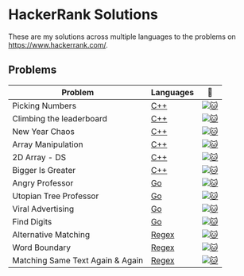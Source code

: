 # HackerRank Solutions
These are my solutions across multiple languages to the problems on https://www.hackerrank.com/.

## Problems
| Problem | Languages | :link: |
| - | - | - |
| Picking Numbers | [C++](https://github.com/mehtasourabh/HackerRank/blob/main/C++/Picking_Numbers.cpp)| [![:cat:](.icon/HackerRank.ico)](https://www.hackerrank.com/challenges/picking-numbers/problem) |
| Climbing the leaderboard | [C++](https://github.com/mehtasourabh/HackerRank/blob/main/C++/Climbing_the_Leaderboard.cpp)| [![:cat:](.icon/HackerRank.ico)](https://www.hackerrank.com/challenges/climbing-the-leaderboard/problem) |
| New Year Chaos | [C++](https://github.com/mehtasourabh/HackerRank/blob/main/C++/New_Year_Chaos.cpp)| [![:cat:](.icon/HackerRank.ico)](https://www.hackerrank.com/challenges/new-year-chaos/problem) |
| Array Manipulation | [C++](https://github.com/mehtasourabh/HackerRank/blob/main/C++/Array_Manipulation.cpp)| [![:cat:](.icon/HackerRank.ico)](https://www.hackerrank.com/challenges/crush/problem) |
| 2D Array - DS | [C++](https://github.com/mehtasourabh/HackerRank/blob/main/C++/2D_Array_DS.cpp)| [![:cat:](.icon/HackerRank.ico)](https://www.hackerrank.com/challenges/2d-array/problem) |
| Bigger Is Greater | [C++](https://github.com/mehtasourabh/HackerRank/blob/main/C++/Bigger_Is_Greater.cpp)| [![:cat:](.icon/HackerRank.ico)](https://www.hackerrank.com/challenges/bigger-is-greater/problem) |
| Angry Professor | [Go](https://github.com/mehtasourabh/HackerRank/blob/main/Go/Angry_Professor.go)| [![:cat:](.icon/HackerRank.ico)](https://www.hackerrank.com/challenges/angry-professor/problem) |
| Utopian Tree Professor | [Go](https://github.com/mehtasourabh/HackerRank/blob/main/Go/Utopian_Tree.go)| [![:cat:](.icon/HackerRank.ico)](https://www.hackerrank.com/challenges/utopian-tree/problem) |
| Viral Advertising | [Go](https://github.com/mehtasourabh/HackerRank/blob/main/Go/Viral_Advertising.go)| [![:cat:](.icon/HackerRank.ico)](https://www.hackerrank.com/challenges/strange-advertising/problem)|
| Find Digits | [Go](https://github.com/mehtasourabh/HackerRank/blob/main/Go/Find_Digits.go)| [![:cat:](.icon/HackerRank.ico)](https://www.hackerrank.com/challenges/find-digits/problem)|
| Alternative Matching | [Regex](https://github.com/mehtasourabh/HackerRank/blob/main/Regex/Alternative_Matching.py)| [![:cat:](.icon/HackerRank.ico)](https://www.hackerrank.com/challenges/alternative-matching/problem)|
| Word Boundary | [Regex](https://github.com/mehtasourabh/HackerRank/blob/main/Regex/Word_Boundary.py)| [![:cat:](.icon/HackerRank.ico)](https://www.hackerrank.com/challenges/matching-word-boundaries/problem)|
| Matching Same Text Again & Again | [Regex](https://github.com/mehtasourabh/HackerRank/blob/main/Regex/Matching_Same_Text_Again_&_Again.py)| [![:cat:](.icon/HackerRank.ico)](https://www.hackerrank.com/challenges/matching-same-text-again-again/problem)